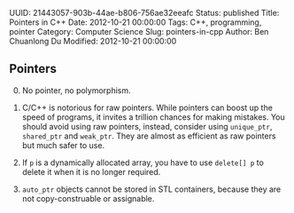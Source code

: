 UUID: 21443057-903b-44ae-b806-756ae32eeafc
Status: published
Title: Pointers in C++
Date: 2012-10-21 00:00:00
Tags: C++, programming, pointer
Category: Computer Science
Slug: pointers-in-cpp
Author: Ben Chuanlong Du
Modified: 2012-10-21 00:00:00


## Pointers

0. No pointer, no polymorphism.

1. C/C++ is notorious for raw pointers. 
While pointers can boost up the speed of programs, 
it invites a trillion chances for making mistakes. 
You should avoid using raw pointers, 
instead, 
consider using `unique_ptr`, `shared_ptr` and `weak_ptr`.
They are almost as efficient as raw pointers but much safer to use. 

1. If `p` is a dynamically allocated array, 
you have to use `delete[] p` to delete it when it is no longer required. 

2. `auto_ptr` objects cannot be stored in STL containers, 
because they are not copy-construable or assignable.


